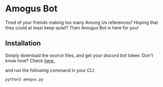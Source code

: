 # Amogus Bot

Tired of your friends making too many Among Us references? Hoping that they could at least keep quiet? Then Amogus Bot is here for you!

## Installation

Simply download the source files, and get your discord bot token. Don't know how? Check [here](https://www.writebots.com/discord-bot-token/),

and run the following command in your CLI:

```
python3 amogus.py
```
